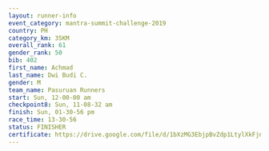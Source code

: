 ```yaml
---
layout: runner-info 
event_category: mantra-summit-challenge-2019 
country: PH
category_km: 35KM 
overall_rank: 61
gender_rank: 50
bib: 402
first_name: Achmad
last_name: Dwi Budi C.
gender: M
team_name: Pasuruan Runners
start: Sun, 12-00-00 am
checkpoint8: Sun, 11-08-32 am
finish: Sun, 01-30-56 pm
race_time: 13-30-56
status: FINISHER
certificate: https://drive.google.com/file/d/1bXzMG3EbjpBvZdp1LtylXkFjnaPvJFb_/view?usp=sharing
---
```

